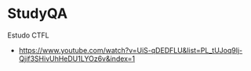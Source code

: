 # StudyQA


Estudo CTFL
 - https://www.youtube.com/watch?v=UiS-qDEDFLU&list=PL_tUJoq9lj-Qjif3SHivUhHeDU1LYOz6v&index=1
